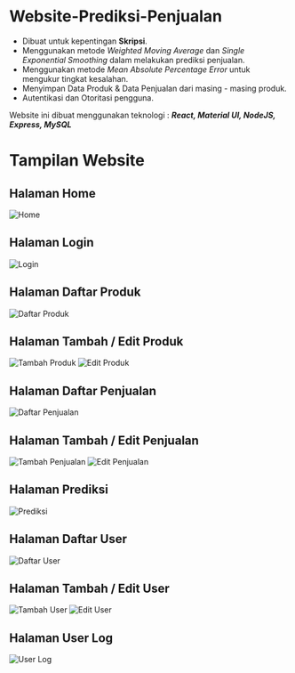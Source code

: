 # Website-Prediksi-Penjualan

- Dibuat untuk kepentingan **Skripsi**.
- Menggunakan metode _Weighted Moving Average_ dan _Single Exponential Smoothing_ dalam melakukan prediksi penjualan.
- Menggunakan metode _Mean Absolute Percentage Error_ untuk mengukur tingkat kesalahan.
- Menyimpan Data Produk & Data Penjualan dari masing - masing produk.
- Autentikasi dan Otoritasi pengguna.

Website ini dibuat menggunakan teknologi :
**_React, Material UI, NodeJS, Express, MySQL_**

# Tampilan Website

## Halaman Home

![Home](pictures/HOME.png)

## Halaman Login

![Login](pictures/LOGIN.png)

## Halaman Daftar Produk

![Daftar Produk](pictures/DAFTAR%20PRODUK.png)

## Halaman Tambah / Edit Produk

![Tambah Produk](pictures/TAMBAH%20PRODUK.png) ![Edit Produk](pictures/EDIT%20PRODUK.png)

## Halaman Daftar Penjualan

![Daftar Penjualan](pictures/DAFTAR%20PENJUALAN.png)

## Halaman Tambah / Edit Penjualan

![Tambah Penjualan](pictures/TAMBAH%20PENJUALAN.png) ![Edit Penjualan](pictures/EDIT%20PENJUALAN.png)

## Halaman Prediksi

![Prediksi](pictures/PREDIKSI.png)

## Halaman Daftar User

![Daftar User](pictures/DAFTAR%20USER.png)

## Halaman Tambah / Edit User

![Tambah User](pictures/TAMBAH%20USER.png) ![Edit User](pictures/EDIT%20USER.png)

## Halaman User Log

![User Log](pictures/USER%20LOG.png)
